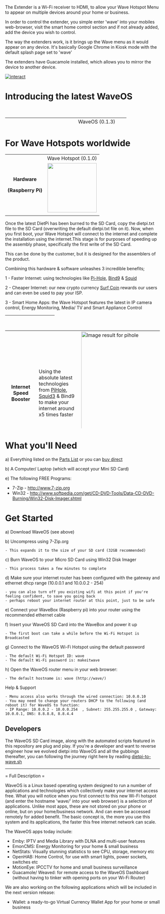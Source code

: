 The Extender is a Wi-Fi receiver to HDMI, 
to allow your Wave Hotspot Menu to appear on multiple devices around your home or business. 

In order to control the extender, you simple enter 'wave' into your mobiles web-browser, visit the smart home control section and if not already added, 
add the device you wish to control. 

The way the extenders work, is it brings up the Wave menu as it would appear on any device.
It's basically Google Chrome in Kiosk mode with the default splash page set to 'wave'

The extenders have Guacamole installed, which allows you to mirror the device to another device. 

<a href="https://ibb.co/g8R9Ux"><img src="https://preview.ibb.co/dKgyNH/interact.png" alt="interact" border="0"></a>



# Introducing the latest WaveOS

<p style="text-align: center;">&nbsp;</p>
<table style="height: 27px; margin-left: auto; margin-right: auto;" width="379">
<tbody>
<tr>
<td style="width: 181px; text-align: center;" rowspan="2">
<p><strong>Operating System</strong></p>
<p><strong>(Linux Debian)</strong></p>
</td>
<td style="width: 182px; text-align: center;">&nbsp;WaveOS (0.1.3) </td>
</tr>
<tr>
<td style="width: 182px; text-align: center;"><a href="https://mega.nz/#!ZKYDGZiI!AhXw3_EXam4vBaWzHyjTHMpd8P4s7ZBJgcuk37s7-ao" target="_blank" rel="noopener"> <img src="https://encrypted-tbn0.gstatic.com/images?q=tbn:ANd9GcSaeH-_N07SOt_mhm31HnhPWPuX_K4Ky7QykZnR5hLGnRkku7Go" width="110" /> </a></td>
</tr>
</tbody>
</table> 

# For Wave Hotspots worldwide

<table style="margin-left: auto; margin-right: auto;">
<tbody>
<tr>
<td rowspan="3">
<p style="text-align: center;"><strong>Hardware</strong></p>
<p style="text-align: center;"><strong>(Raspberry Pi)</strong></p>
</td>
<td>Wave Hotspot (0.1.0)</td>
</tr>
<tr>
<td><img style="display: block; margin-left: auto; margin-right: auto;" src="https://image.ibb.co/fGVAYS/wave_hotspot_0_1_0.png" width="160" height="160" /></td>
</tr>
<tr>
<td>
</td>
</tr>
</tbody>
</table> 

Once the latest DietPi has been burned to the SD Card, copy the dietpi.txt file to the SD Card (overwriting the default dietpi.txt file on it). Now, when you first boot, your Wave Hotspot will connect to the internet and complete the installation using the internet.This stage is for purposes of speeding up the assembly phase, specifically the first write of the SD Card.

This can be done by the customer, but it is designed for the assemblers of the product.

Combining this hardware & software unleashes 3 incredible benefits;

1 - Faster Internet: using technologies like <a href="https://pi-hole.net">Pi-Hole</a>, <a href="https://wiki.debian.org/Bind9">Bind9</a> & <a href="https://squidproxy.org">Squid</a>

2 - Cheaper Internet: our new crypto currency <a href="#">Surf Coin</a> rewards our users and can even be used to pay your ISP.

3 - Smart Home Apps: the Wave Hotspot features the latest in IP camera control, Energy Monitoring, Media/ TV and Smart Appliance Control


<table style="height: 1px; width: 32%; text-align: center; margin-right: calc(68%);">
	<tbody>
		<tr style="height: 18px;">
			<td style="height: 18px; width: 131px;">&nbsp;</td>
			<td style="text-align: center; height: 18px; width: 21.6102%;">Free</td>
			<td style="text-align: center; height: 18px; width: 42.2316%;">&nbsp;Premium</td>
		</tr>
		<tr style="height: 32px;">
			<td style="height: 32px; width: 131px; vertical-align: middle;">Speed Booster</td>
			<td style="text-align: center; height: 32px; width: 21.6102%; vertical-align: middle;">&nbsp; x</td>
			<td style="text-align: center; height: 32px; width: 42.2316%; vertical-align: middle;">&nbsp;x</td>
		</tr>
		<tr style="height: 18px;">
			<td style="height: 18px; width: 131px; vertical-align: middle;">Smart Home</td>
			<td style="height: 18px; width: 21.6102%; text-align: center; vertical-align: middle;">&nbsp;</td>
			<td style="height: 18px; width: 42.2316%; text-align: center; vertical-align: middle;">&nbsp;x</td>
		</tr>
		<tr style="height: 18px;">
			<td style="height: 18px; width: 131px; vertical-align: middle;">Media Library</td>
			<td style="height: 18px; width: 21.6102%; text-align: center; vertical-align: middle;">&nbsp;</td>
			<td style="height: 18px; width: 42.2316%; text-align: center; vertical-align: middle;">&nbsp;x</td>
		</tr>
		<tr style="height: 18px;">
			<td style="height: 18px; width: 131px; vertical-align: middle;">IP Cameras</td>
			<td style="height: 18px; width: 21.6102%; text-align: center; vertical-align: middle;">&nbsp;</td>
			<td style="height: 18px; width: 42.2316%; text-align: center; vertical-align: middle;">&nbsp;x</td>
		</tr>
		<tr style="height: 18px;">
			<td style="height: 18px; width: 131px; vertical-align: middle;">Energy Monitor</td>
			<td style="height: 18px; width: 21.6102%; text-align: center; vertical-align: middle;">&nbsp;</td>
			<td style="height: 18px; width: 42.2316%; text-align: center; vertical-align: middle;">&nbsp;x</td>
		</tr>
		<tr style="height: 18px;">
			<td style="height: 18px; width: 131px; vertical-align: middle;">IPTV (USA)</td>
			<td style="height: 18px; width: 21.6102%; text-align: center; vertical-align: middle;">&nbsp;</td>
			<td style="height: 18px; width: 42.2316%; text-align: center; vertical-align: middle;">&nbsp;x</td>
		</tr>
		<tr style="height: 18px;">
			<td style="height: 18px; width: 131px;">&nbsp;</td>
			<td style="height: 18px; width: 21.6102%; text-align: center;">&nbsp;Free</td>
			<td style="height: 18px; width: 42.2316%; text-align: center;"><a href="https://evr-solar.com/product/waveos-premium/">Subscribe Now</a></td>
		</tr>
	</tbody>
</table>

<p>&nbsp;</p>
<table style="height: 318px; margin-left: auto; margin-right: auto;" width="553">
<tbody>
<tr>
<td style="width: 177px; text-align: center;"><strong>Internet Speed Booster</strong></td>
<td style="width: 177px; text-align: left;">Using the absolute latest technologies from <a href="https://pi-hole.net">PiHole</a>, <a href="https://squidproxy.org">Squid3</a> &amp; Bind9 to make your internet around x5 times faster&nbsp;</td>
<td style="width: 177px;"><img src="https://i0.wp.com/pi-hole.net/wp-content/uploads/2016/12/dashboard212.png?resize=525%2C336&amp;ssl=1" alt="Image result for pihole" style="image-rendering: auto; image-rendering: crisp-edges; image-rendering: -moz-crisp-edges; image-rendering: -o-crisp-edges; image-rendering: -webkit-optimize-contrast; image-rendering: crisp-edges; -ms-interpolation-mode: nearest-neighbor; min-width: auto!important;height:400px;" /></td>
</tr>
<tr>
<td style="width: 177px; text-align: center;"><strong>Smart Home Control</strong></td>
<td style="width: 177px;">The cutting edge of smart home control from <a href="https://www.openhab.org">OpenHAB</a>. Gives Wave users Wi-Fi control of everything around them e.g. Air Conditioning, Lights, Locks etc</td>
<td style="width: 177px;"><img src="https://docs.openhab.org/addons/uis/habpanel/doc/images/habpanel_screenshot1.png" alt="Image result for openhab gui" style="image-rendering: auto; image-rendering: crisp-edges; image-rendering: -moz-crisp-edges; image-rendering: -o-crisp-edges; image-rendering: -webkit-optimize-contrast; image-rendering: crisp-edges; -ms-interpolation-mode: nearest-neighbor; min-width: auto!important;height:400px;" /></td>
</tr>
<tr>
<td style="width: 177px; text-align: center;"><strong>Media Library</strong></td>
<td style="width: 177px;">Todays most powerful Media Library is <a href="https://emby.media">Emby</a>, it turns your movies and music into your own personal Netflix. It even automatically locates subtitled &amp; audio in all languages</td>
<td style="width: 177px;"><img src="https://lh3.googleusercontent.com/HemYqsE8tkSnuLGd7Xil9QTtwpliOHG5-OQN5oYcA8sbWy0SYdZ2LWI9Jchknw4lDvRZmvVkCw=w640-h400-e365" alt="Image result for emby app" style="image-rendering: auto; image-rendering: crisp-edges; image-rendering: -moz-crisp-edges; image-rendering: -o-crisp-edges; image-rendering: -webkit-optimize-contrast; image-rendering: crisp-edges; -ms-interpolation-mode: nearest-neighbor; min-width: auto!important;height:400px;" /></td>
</tr>
<tr>
<td style="width: 177px; text-align: center;">&nbsp;<strong>IP Cameras</strong></td>
<td style="width: 177px;">IP Cameras made very simple with <a href="https://github.com/ccrisan/motioneye/wiki">MotionEye</a>. This is by far the fastest and easiest solution, to get started with your IP Cameras</td>
<td style="width: 177px;"><img src="https://iu8cri.altervista.org/wp-content/uploads/2017/09/motioneye_3.png" alt="Image result for motioneye" style="image-rendering: auto; image-rendering: crisp-edges; image-rendering: -moz-crisp-edges; image-rendering: -o-crisp-edges; image-rendering: -webkit-optimize-contrast; image-rendering: crisp-edges; -ms-interpolation-mode: nearest-neighbor; min-width: auto!important;height:400px;" /></td>
</tr>
<tr>
<td style="width: 177px; text-align: center;"><strong>Energy Monitoring</strong></td>
<td style="width: 177px;"><a href="https://emoncms.org">EmonCMS</a> transforms the way we view &amp; manage our energy consumption/&nbsp; production, with sharp and visually stunning&nbsp;graphs</td>
<td style="width: 177px;"><img src="https://emoncms.org/Modules/site/emoncms_front.png" alt="Image result for emoncms" style="image-rendering: auto; image-rendering: crisp-edges; image-rendering: -moz-crisp-edges; image-rendering: -o-crisp-edges; image-rendering: -webkit-optimize-contrast; image-rendering: crisp-edges; -ms-interpolation-mode: nearest-neighbor; min-width: auto!important;height:400px;" /></td>
</tr>
<tr>
<td style="width: 177px; text-align: center;"><strong>IP HDTV</strong></td>
<td style="width: 177px;">Since the Wave Hotspot boosts your internet speed so well, it's now possible to stream HD Satellite TV from any Country in the World with just 1Mbps of speed</td>
<td style="width: 177px;"><img src="http://i.imgur.com/Y07Lpwp.png" alt="Image result for iptv emby" style="image-rendering: auto; image-rendering: crisp-edges; image-rendering: -moz-crisp-edges; image-rendering: -o-crisp-edges; image-rendering: -webkit-optimize-contrast; image-rendering: crisp-edges; -ms-interpolation-mode: nearest-neighbor; min-width: auto!important;height:400px;" /></td>
</tr>
</tbody>
</table>

# What you'll Need

a) Everything listed on the <a href="https://github.com/unclehowell/WaveOS/blob/master/parts-list.csv">Parts List</a> or you can <a href="#">buy direct</a>

b) A Computer/ Laptop (which will accept your Mini SD Card)

e) The following FREE Programs:

   -  7-Zip - http://www.7-zip.org
   -  Win32 - http://www.softpedia.com/get/CD-DVD-Tools/Data-CD-DVD-Burning/Win32-Disk-Imager.shtml

#  Get Started 

a) Download WaveOS (see above)
  
b) Uncompress using 7-Zip.org

    - This expands it to the size of your SD card (32GB recommended)

c) Burn WaveOS to your Micro SD Card using Win32 Disk Imager

    - This process takes a few minutes to complete
    
d) Make sure your internet router has been configured with the gateway and ethernet dhcp range (10.0.0.1 and 10.0.0.2 - 254)

    - you can also turn off you existing wifi at this point if you're feeling confident, to save you going back
    - perhaps reboot your internet router at this point, just to be safe

e) Connect your WaveBox (Raspberry pi) into your router using the recommended ethernet cable

f) Insert your WaveOS SD Card into the WaveBox and power it up

    - The first boot can take a while before the Wi-Fi Hotspot is Broadcasted

g) Connect to the WaveOS Wi-Fi Hotspot using the default password

    - The default Wi-Fi Hotspot ID: wave
    - The default Wi-Fi password is: makeitwave

h) Open the WaveOS router menu in your web browser:

    - The default hostname is: wave (http://wave/)
    
Help & Support

    - Menu access also works through the wired connection: 10.0.0.10
    - You may need to change your routers DHCP to the following (and reboot it) for WaveOS to function:
    - IP Range: 10.0.0.2 - 10.0.0.254  , Subnet: 255.255.255.0 , Gateway: 10.0.0.1, DNS: 8.8.8.8, 8.8.4.4

## Developers

The WaveOS SD Card image, along with the automated scripts featured in this repository are plug and play. 
If you're a developer and want to reverse engineer how we evolved dietpi into WaveOS and all the gubbings thereafter, you can following the journey right here by reading <a href="https://github.com/unclehowell/WaveOS/blob/master/dietpi-to-wave.sh">dietpi-to-wave.sh</a>

------------------------------------------------------------------------------------------------------------------------

= Full Description =

WaveOS is a Linux based operating system designed to run a number of applications and technologies which collectively make your internet access free. What you will notice when you first connect to this new Wi-Fi hotspot (and enter the hostname 'wave/' into your web browser) is a selection of applications. Unlike most apps, these are not stored on your phone or online, but on your home/business network. And can even be accessed remotely for added benefit. The basic concept is, the more you use this system and its applications, the faster this free internet network can scale. 

The WaveOS apps today include:
 - Emby: IPTV and Media Library with DLNA and multi-user features 
 - EmonCMS: Energy Monitoring for your home & small business
 - NetStats: Visually stunning statistics to see CPU, storage, memory etc
 - OpenHAB: Home Control, for use with smart lights, power sockets, switches etc
 - MotionEye: IPCCTV for home and small business surveillance
 - Guacamole/ Weaved: for remote access to the WaveOS Dashboard (without having to tinker with opening ports on your Wi-Fi Router)
 
We are also working on the following applications which will be included in the next version release: 
- Wallet: a ready-to-go Virtual Currency Wallet App for your home or small business 


 
